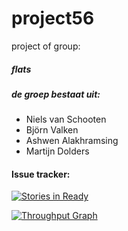 ﻿# project56
project of group: 
##### flats

##### de groep bestaat uit:
- Niels van Schooten
- Björn Valken
- Ashwen Alakhramsing
- Martijn Dolders


#### Issue tracker:
[![Stories in Ready](https://badge.waffle.io/HeadhunterXamd/project56.png?label=ready&title=Ready)](https://waffle.io/HeadhunterXamd/project56) 

[![Throughput Graph](https://graphs.waffle.io/HeadhunterXamd/project56/throughput.svg)](https://waffle.io/HeadhunterXamd/project56/metrics)
